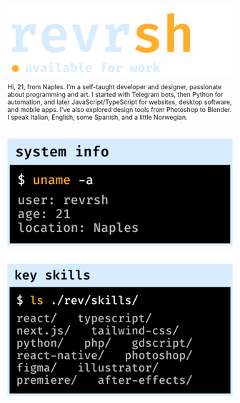 <img src="https://raw.githubusercontent.com/revrsh/revrsh/ae1701d77d40a5bedc53d007f414297df9c43243/assets/title.svg"/>
<p width="100">Hi, 21, from Naples. I’m a self-taught developer and designer, passionate about programming and art. I started with Telegram bots, then Python for automation, and later JavaScript/TypeScript for websites, desktop software, and mobile apps. I’ve also explored design tools from Photoshop to Blender. I speak Italian, English, some Spanish, and a little Norwegian.</p>
<div>
  <img align=top src="https://raw.githubusercontent.com/revrsh/revrsh/9b65e832886f1714d92f582270dcfbe9ba54303d/assets/systeminfo.svg"/>&nbsp;&nbsp;
  <img align=top src="https://raw.githubusercontent.com/revrsh/revrsh/9b65e832886f1714d92f582270dcfbe9ba54303d/assets/keyskils.svg"/>
</div>
